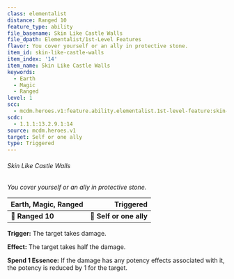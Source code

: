 ```yaml
---
class: elementalist
distance: Ranged 10
feature_type: ability
file_basename: Skin Like Castle Walls
file_dpath: Elementalist/1st-Level Features
flavor: You cover yourself or an ally in protective stone.
item_id: skin-like-castle-walls
item_index: '14'
item_name: Skin Like Castle Walls
keywords:
  - Earth
  - Magic
  - Ranged
level: 1
scc:
  - mcdm.heroes.v1:feature.ability.elementalist.1st-level-feature:skin-like-castle-walls
scdc:
  - 1.1.1:13.2.9.1:14
source: mcdm.heroes.v1
target: Self or one ally
type: Triggered
---
```


###### Skin Like Castle Walls

*You cover yourself or an ally in protective stone.*

| **Earth, Magic, Ranged** |           **Triggered** |
| ------------------------ | ----------------------: |
| **📏 Ranged 10**         | **🎯 Self or one ally** |

**Trigger:** The target takes damage.

**Effect:** The target takes half the damage.

**Spend 1 Essence:** If the damage has any potency effects associated with it, the potency is reduced by 1 for the target.
